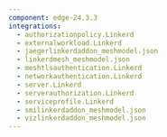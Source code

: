 ```yaml
---
component: edge-24.3.3
integrations:
  - authorizationpolicy.Linkerd
  - externalworkload.Linkerd
  - jaegerlinkerdaddon_meshmodel.json
  - linkerdmesh_meshmodel.json
  - meshtlsauthentication.Linkerd
  - networkauthentication.Linkerd
  - server.Linkerd
  - serverauthorization.Linkerd
  - serviceprofile.Linkerd
  - smilinkerdaddon_meshmodel.json
  - vizlinkerdaddon_meshmodel.json
---
```

